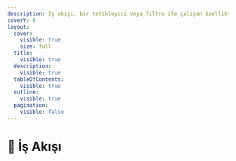 ```yaml
---
description: İş akışı, bir tetikleyici veya filtre ile çalışan özelliktir.
coverY: 0
layout:
  cover:
    visible: true
    size: full
  title:
    visible: true
  description:
    visible: true
  tableOfContents:
    visible: true
  outline:
    visible: true
  pagination:
    visible: false
---
```


# 🌟 İş Akışı

